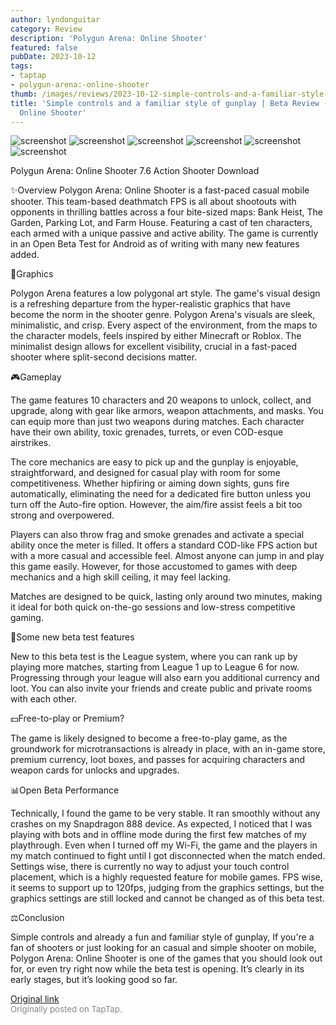 ```yaml
---
author: lyndonguitar
category: Review
description: 'Polygun Arena: Online Shooter'
featured: false
pubDate: 2023-10-12
tags:
- taptap
- polygun-arena:-online-shooter
thumb: /images/reviews/2023-10-12-simple-controls-and-a-familiar-style-of-gunplay--beta-review---polygon-arena-online-shoot-0.avif
title: 'Simple controls and a familiar style of gunplay | Beta Review - Polygon Arena:
  Online Shooter'
---
```


<div class="gallery">
  <img src="/images/reviews/2023-10-12-simple-controls-and-a-familiar-style-of-gunplay--beta-review---polygon-arena-online-shoot-0.avif" alt="screenshot" />
  <img src="/images/reviews/2023-10-12-simple-controls-and-a-familiar-style-of-gunplay--beta-review---polygon-arena-online-shoot-1.avif" alt="screenshot" />
  <img src="/images/reviews/2023-10-12-simple-controls-and-a-familiar-style-of-gunplay--beta-review---polygon-arena-online-shoot-2.avif" alt="screenshot" />
  <img src="/images/reviews/2023-10-12-simple-controls-and-a-familiar-style-of-gunplay--beta-review---polygon-arena-online-shoot-3.avif" alt="screenshot" />
  <img src="/images/reviews/2023-10-12-simple-controls-and-a-familiar-style-of-gunplay--beta-review---polygon-arena-online-shoot-4.avif" alt="screenshot" />
  <img src="/images/reviews/2023-10-12-simple-controls-and-a-familiar-style-of-gunplay--beta-review---polygon-arena-online-shoot-5.avif" alt="screenshot" />
</div>

Polygun Arena: Online Shooter
7.6
Action
Shooter
Download

✨Overview
Polygon Arena: Online Shooter is a fast-paced casual mobile shooter. This team-based deathmatch FPS is all about shootouts with opponents in thrilling battles across a four bite-sized maps: Bank Heist, The Garden, Parking Lot, and Farm House. Featuring a cast of ten characters, each armed with a unique passive and active ability. The game is currently in an Open Beta Test for Android as of writing with many new features added.

🎨Graphics

Polygon Arena features a low polygonal art style. The game's visual design is a refreshing departure from the hyper-realistic graphics that have become the norm in the shooter genre. Polygon Arena's visuals are sleek, minimalistic, and crisp. Every aspect of the environment, from the maps to the character models, feels inspired by either Minecraft or Roblox. The minimalist design allows for excellent visibility, crucial in a fast-paced shooter where split-second decisions matter.

🎮Gameplay

The game features 10 characters and 20 weapons to unlock, collect, and upgrade, along with gear like armors, weapon attachments, and masks. You can equip more than just two weapons during matches.  Each character have their own ability, toxic grenades, turrets, or even COD-esque airstrikes.

The core mechanics are easy to pick up and the gunplay is enjoyable, straightforward, and designed for casual play with room for some competitiveness. Whether hipfiring or aiming down sights, guns fire automatically, eliminating the need for a dedicated fire button unless you turn off the Auto-fire option. However, the aim/fire assist feels a bit too strong and overpowered.

Players can also throw frag and smoke grenades and activate a special ability once the meter is filled. It offers a standard COD-like FPS action but with a more casual and accessible feel. Almost anyone can jump in and play this game easily. However, for those accustomed to games with deep mechanics and a high skill ceiling, it may feel lacking.

Matches are designed to be quick, lasting only around two minutes, making it ideal for both quick on-the-go sessions and low-stress competitive gaming.

🚧Some new beta test features

New to this beta test is the League system, where you can rank up by playing more matches, starting from League 1 up to League 6 for now. Progressing through your league will also earn you additional currency and loot. You can also invite your friends and create public and private rooms with each other.

💵Free-to-play or Premium?

The game is likely designed to become a free-to-play game, as the groundwork for microtransactions is already in place, with an in-game store, premium currency, loot boxes, and passes for acquiring characters and weapon cards for unlocks and upgrades.

📊Open Beta Performance

Technically, I found the game to be very stable. It ran smoothly without any crashes on my Snapdragon 888 device. As expected, I noticed that I was playing with bots and in offline mode during the first few matches of my playthrough. Even when I turned off my Wi-Fi, the game and the players in my match continued to fight until I got disconnected when the match ended. Settings wise, there is currently no way to adjust your touch control placement, which is a highly requested feature for mobile games. FPS wise, it seems to support up to 120fps, judging from the graphics settings, but the graphics settings are still locked and cannot be changed as of this beta test.

⚖️Conclusion

Simple controls and already a fun and familiar style of gunplay, If you're a fan of shooters or just looking for an casual and simple shooter on mobile, Polygon Arena: Online Shooter is one of the games that you should look out for, or even try right now while the beta test is opening. It’s clearly in its early stages, but it’s looking good so far.

[Original link](https://www.taptap.io/post/6424664)<br><span style="font-size: 0.95em; color: #888;">Originally posted on TapTap.</span>